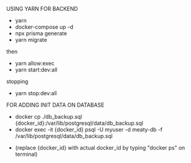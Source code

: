 USING YARN FOR BACKEND

- yarn
- docker-compose up -d
- npx prisma generate
- yarn migrate

then
- yarn allow:exec
- yarn start:dev:all

stopping
- yarn stop:dev:all


FOR ADDING INIT DATA ON DATABASE
- docker cp ./db_backup.sql {docker_id}:/var/lib/postgresql/data/db_backup.sql
- docker exec -it {docker_id} psql -U myuser -d meaty-db -f /var/lib/postgresql/data/db_backup.sql
* (replace {docker_id} with actual docker_id by typing "docker ps" on terminal)
